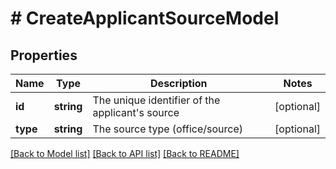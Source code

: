 # # CreateApplicantSourceModel

## Properties

Name | Type | Description | Notes
------------ | ------------- | ------------- | -------------
**id** | **string** | The unique identifier of the applicant&#39;s source | [optional]
**type** | **string** | The source type (office/source) | [optional]

[[Back to Model list]](../../README.md#models) [[Back to API list]](../../README.md#endpoints) [[Back to README]](../../README.md)
